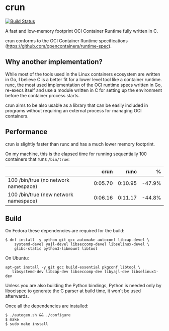 # crun

[![Build Status](https://travis-ci.org/giuseppe/crun.svg?branch=master)](https://travis-ci.org/giuseppe/crun)

A fast and low-memory footprint OCI Container Runtime fully written in C.

crun conforms to the OCI Container Runtime specifications
(https://github.com/opencontainers/runtime-spec).

## Why another implementation?

While most of the tools used in the Linux containers ecosystem are
written in Go, I believe C is a better fit for a lower level tool like
a container runtime.  runc, the most used implementation of the OCI
runtime specs written in Go, re-execs itself and use a module written
in C for setting up the environment before the container process
starts.

crun aims to be also usable as a library that can be easily included
in programs without requiring an external process for managing OCI
containers.

## Performance

crun is slightly faster than runc and has a much lower memory
footprint.

On my machine, this is the elapsed time for running sequentially 100
containers that runs `/bin/true`:

|                                       | crun           | runc    | %      |
| -------------                         | -------------: | -----:  | -----: |
| 100 /bin/true (no network namespace)  | 0:05.70        | 0:10.95 | -47.9% |
| 100 /bin/true (new network namespace) | 0:06.16        | 0:11.17 | -44.8%  |


## Build

On Fedora these dependencies are required for the build:
```shell
$ dnf install -y python git gcc automake autoconf libcap-devel \
    systemd-devel yajl-devel libseccomp-devel libselinux-devel \
    glibc-static python3-libmount libtool
```

On Ubuntu:
```shell
apt-get install -y git gcc build-essential pkgconf libtool \
   libsystemd-dev libcap-dev libseccomp-dev libyajl-dev libselinux1-dev
```

Unless you are also building the Python bindings, Python is needed
only by libocispec to generate the C parser at build time, it won't be
used afterwards.

Once all the dependencies are installed:
```
$ ./autogen.sh && ./configure
$ make
$ sudo make install
```
